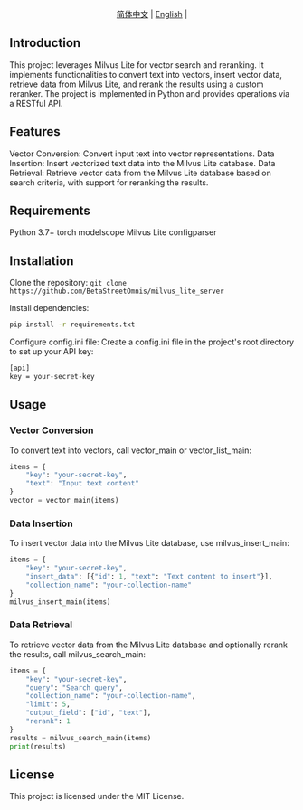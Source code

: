 <p align="center">
  <a href="./README.md">简体中文</a> |
  <a href="./README_en.md">English</a> |
</p>

## Introduction
This project leverages Milvus Lite for vector search and reranking. It implements functionalities to convert text into vectors, insert vector data, retrieve data from Milvus Lite, and rerank the results using a custom reranker. The project is implemented in Python and provides operations via a RESTful API.

## Features
Vector Conversion: Convert input text into vector representations.
Data Insertion: Insert vectorized text data into the Milvus Lite database.
Data Retrieval: Retrieve vector data from the Milvus Lite database based on search criteria, with support for reranking the results.

## Requirements
Python 3.7+
torch
modelscope
Milvus Lite
configparser

## Installation
Clone the repository:
`git clone https://github.com/BetaStreetOmnis/milvus_lite_server`

Install dependencies:
```bash
pip install -r requirements.txt
```

Configure config.ini file: Create a config.ini file in the project's root directory to set up your API key:
```bash
[api]
key = your-secret-key
```

## Usage

### Vector Conversion
To convert text into vectors, call vector_main or vector_list_main:
```python
items = {
    "key": "your-secret-key",
    "text": "Input text content"
}
vector = vector_main(items)
```
### Data Insertion
To insert vector data into the Milvus Lite database, use milvus_insert_main:
```python
items = {
    "key": "your-secret-key",
    "insert_data": [{"id": 1, "text": "Text content to insert"}],
    "collection_name": "your-collection-name"
}
milvus_insert_main(items)
```

### Data Retrieval
To retrieve vector data from the Milvus Lite database and optionally rerank the results, call milvus_search_main:
```python
items = {
    "key": "your-secret-key",
    "query": "Search query",
    "collection_name": "your-collection-name",
    "limit": 5,
    "output_field": ["id", "text"],
    "rerank": 1
}
results = milvus_search_main(items)
print(results)
```

## License
This project is licensed under the MIT License.


